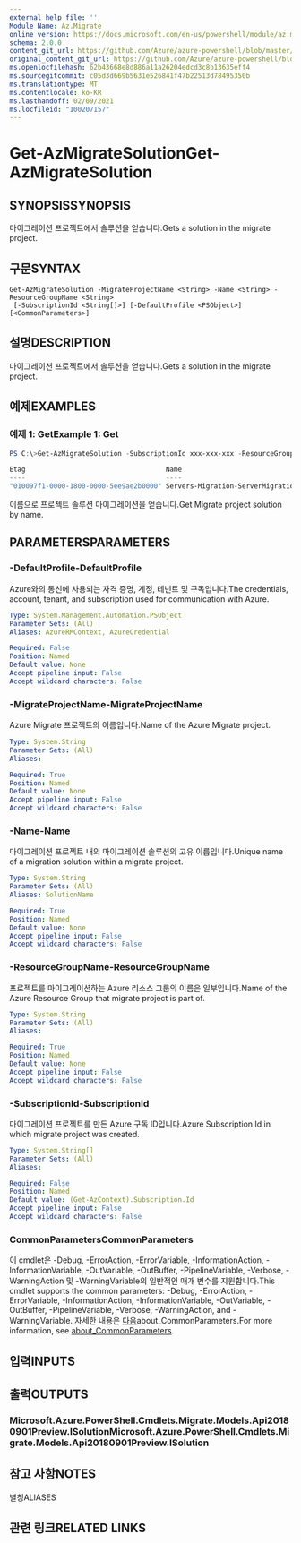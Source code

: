 ```yaml
---
external help file: ''
Module Name: Az.Migrate
online version: https://docs.microsoft.com/en-us/powershell/module/az.migrate/get-azmigratesolution
schema: 2.0.0
content_git_url: https://github.com/Azure/azure-powershell/blob/master/src/Migrate/help/Get-AzMigrateSolution.md
original_content_git_url: https://github.com/Azure/azure-powershell/blob/master/src/Migrate/help/Get-AzMigrateSolution.md
ms.openlocfilehash: 62b43668e8d886a11a26204edcd3c8b13635eff4
ms.sourcegitcommit: c05d3d669b5631e526841f47b22513d78495350b
ms.translationtype: MT
ms.contentlocale: ko-KR
ms.lasthandoff: 02/09/2021
ms.locfileid: "100207157"
---
```

# <span data-ttu-id="ab30c-101">Get-AzMigrateSolution</span><span class="sxs-lookup"><span data-stu-id="ab30c-101">Get-AzMigrateSolution</span></span>

## <span data-ttu-id="ab30c-102">SYNOPSIS</span><span class="sxs-lookup"><span data-stu-id="ab30c-102">SYNOPSIS</span></span>
<span data-ttu-id="ab30c-103">마이그레이션 프로젝트에서 솔루션을 얻습니다.</span><span class="sxs-lookup"><span data-stu-id="ab30c-103">Gets a solution in the migrate project.</span></span>

## <span data-ttu-id="ab30c-104">구문</span><span class="sxs-lookup"><span data-stu-id="ab30c-104">SYNTAX</span></span>

```
Get-AzMigrateSolution -MigrateProjectName <String> -Name <String> -ResourceGroupName <String>
 [-SubscriptionId <String[]>] [-DefaultProfile <PSObject>] [<CommonParameters>]
```

## <span data-ttu-id="ab30c-105">설명</span><span class="sxs-lookup"><span data-stu-id="ab30c-105">DESCRIPTION</span></span>
<span data-ttu-id="ab30c-106">마이그레이션 프로젝트에서 솔루션을 얻습니다.</span><span class="sxs-lookup"><span data-stu-id="ab30c-106">Gets a solution in the migrate project.</span></span>

## <span data-ttu-id="ab30c-107">예제</span><span class="sxs-lookup"><span data-stu-id="ab30c-107">EXAMPLES</span></span>

### <span data-ttu-id="ab30c-108">예제 1: Get</span><span class="sxs-lookup"><span data-stu-id="ab30c-108">Example 1: Get</span></span>
```powershell
PS C:\>Get-AzMigrateSolution -SubscriptionId xxx-xxx-xxx -ResourceGroupName BugBashAVSVMware -MigrateProjectName BugBashAVSVMware -Name Servers-Migration-ServerMigration

Etag                                   Name                              Type
----                                   ----                              ----
"010097f1-0000-1800-0000-5ee9ae2b0000" Servers-Migration-ServerMigration Microsoft.Migrate/MigrateProjec…
```

<span data-ttu-id="ab30c-109">이름으로 프로젝트 솔루션 마이그레이션을 얻습니다.</span><span class="sxs-lookup"><span data-stu-id="ab30c-109">Get Migrate project solution by name.</span></span>

## <span data-ttu-id="ab30c-110">PARAMETERS</span><span class="sxs-lookup"><span data-stu-id="ab30c-110">PARAMETERS</span></span>

### <span data-ttu-id="ab30c-111">-DefaultProfile</span><span class="sxs-lookup"><span data-stu-id="ab30c-111">-DefaultProfile</span></span>
<span data-ttu-id="ab30c-112">Azure와의 통신에 사용되는 자격 증명, 계정, 테넌트 및 구독입니다.</span><span class="sxs-lookup"><span data-stu-id="ab30c-112">The credentials, account, tenant, and subscription used for communication with Azure.</span></span>

```yaml
Type: System.Management.Automation.PSObject
Parameter Sets: (All)
Aliases: AzureRMContext, AzureCredential

Required: False
Position: Named
Default value: None
Accept pipeline input: False
Accept wildcard characters: False
```

### <span data-ttu-id="ab30c-113">-MigrateProjectName</span><span class="sxs-lookup"><span data-stu-id="ab30c-113">-MigrateProjectName</span></span>
<span data-ttu-id="ab30c-114">Azure Migrate 프로젝트의 이름입니다.</span><span class="sxs-lookup"><span data-stu-id="ab30c-114">Name of the Azure Migrate project.</span></span>

```yaml
Type: System.String
Parameter Sets: (All)
Aliases:

Required: True
Position: Named
Default value: None
Accept pipeline input: False
Accept wildcard characters: False
```

### <span data-ttu-id="ab30c-115">-Name</span><span class="sxs-lookup"><span data-stu-id="ab30c-115">-Name</span></span>
<span data-ttu-id="ab30c-116">마이그레이션 프로젝트 내의 마이그레이션 솔루션의 고유 이름입니다.</span><span class="sxs-lookup"><span data-stu-id="ab30c-116">Unique name of a migration solution within a migrate project.</span></span>

```yaml
Type: System.String
Parameter Sets: (All)
Aliases: SolutionName

Required: True
Position: Named
Default value: None
Accept pipeline input: False
Accept wildcard characters: False
```

### <span data-ttu-id="ab30c-117">-ResourceGroupName</span><span class="sxs-lookup"><span data-stu-id="ab30c-117">-ResourceGroupName</span></span>
<span data-ttu-id="ab30c-118">프로젝트를 마이그레이션하는 Azure 리소스 그룹의 이름은 일부입니다.</span><span class="sxs-lookup"><span data-stu-id="ab30c-118">Name of the Azure Resource Group that migrate project is part of.</span></span>

```yaml
Type: System.String
Parameter Sets: (All)
Aliases:

Required: True
Position: Named
Default value: None
Accept pipeline input: False
Accept wildcard characters: False
```

### <span data-ttu-id="ab30c-119">-SubscriptionId</span><span class="sxs-lookup"><span data-stu-id="ab30c-119">-SubscriptionId</span></span>
<span data-ttu-id="ab30c-120">마이그레이션 프로젝트를 만든 Azure 구독 ID입니다.</span><span class="sxs-lookup"><span data-stu-id="ab30c-120">Azure Subscription Id in which migrate project was created.</span></span>

```yaml
Type: System.String[]
Parameter Sets: (All)
Aliases:

Required: False
Position: Named
Default value: (Get-AzContext).Subscription.Id
Accept pipeline input: False
Accept wildcard characters: False
```

### <span data-ttu-id="ab30c-121">CommonParameters</span><span class="sxs-lookup"><span data-stu-id="ab30c-121">CommonParameters</span></span>
<span data-ttu-id="ab30c-122">이 cmdlet은 -Debug, -ErrorAction, -ErrorVariable, -InformationAction, -InformationVariable, -OutVariable, -OutBuffer, -PipelineVariable, -Verbose, -WarningAction 및 -WarningVariable의 일반적인 매개 변수를 지원합니다.</span><span class="sxs-lookup"><span data-stu-id="ab30c-122">This cmdlet supports the common parameters: -Debug, -ErrorAction, -ErrorVariable, -InformationAction, -InformationVariable, -OutVariable, -OutBuffer, -PipelineVariable, -Verbose, -WarningAction, and -WarningVariable.</span></span> <span data-ttu-id="ab30c-123">자세한 내용은 [다음](http://go.microsoft.com/fwlink/?LinkID=113216)about_CommonParameters.</span><span class="sxs-lookup"><span data-stu-id="ab30c-123">For more information, see [about_CommonParameters](http://go.microsoft.com/fwlink/?LinkID=113216).</span></span>

## <span data-ttu-id="ab30c-124">입력</span><span class="sxs-lookup"><span data-stu-id="ab30c-124">INPUTS</span></span>

## <span data-ttu-id="ab30c-125">출력</span><span class="sxs-lookup"><span data-stu-id="ab30c-125">OUTPUTS</span></span>

### <span data-ttu-id="ab30c-126">Microsoft.Azure.PowerShell.Cmdlets.Migrate.Models.Api20180901Preview.ISolution</span><span class="sxs-lookup"><span data-stu-id="ab30c-126">Microsoft.Azure.PowerShell.Cmdlets.Migrate.Models.Api20180901Preview.ISolution</span></span>

## <span data-ttu-id="ab30c-127">참고 사항</span><span class="sxs-lookup"><span data-stu-id="ab30c-127">NOTES</span></span>

<span data-ttu-id="ab30c-128">별칭</span><span class="sxs-lookup"><span data-stu-id="ab30c-128">ALIASES</span></span>

## <span data-ttu-id="ab30c-129">관련 링크</span><span class="sxs-lookup"><span data-stu-id="ab30c-129">RELATED LINKS</span></span>

